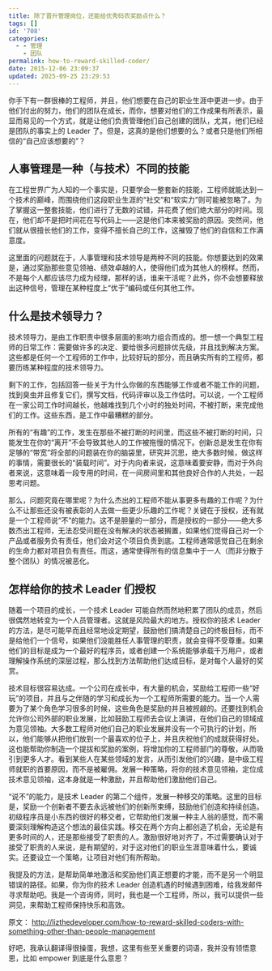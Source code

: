 ```yaml
---
title: 除了晋升管理岗位，还能给优秀码农奖励点什么？
tags: []
id: '708'
categories:
  - - 管理
    - 团队
permalink: how-to-reward-skilled-coder/
date: 2015-12-06 23:09:37
updated: 2025-09-25 23:29:53
---
```


你手下有一群很棒的工程师，并且，他们想要在自己的职业生涯中更进一步。由于他们付出的努力，他们的团队在成长，而你，想要对他们的工作成果有所表示，最显而易见的一个方式，就是让他们负责管理他们自己创建的团队，尤其，他们已经是团队的事实上的 Leader 了。但是，这真的是他们想要的么？或者只是他们所相信的“自己应该想要的”？
<!-- more -->
## 人事管理是一种（与技术）不同的技能

在工程世界广为人知的一个事实是，只要学会一整套新的技能，工程师就能达到一个技术的巅峰，而围绕他们这段职业生涯的“社交”和“软实力”则可能被忽略了。为了掌握这一整套技能，他们进行了无数的试错，并花费了他们绝大部分的时间。现在，他们却不是把时间花在写代码上——这是他们本来被奖励的原因。突然间，他们就从很擅长他们的工作，变得不擅长自己的工作，这摧毁了他们的自信和工作满意度。

这里面的问题就在于，人事管理和技术领导是两种不同的技能。你想要达到的效果是，通过奖励那些意见领袖、绩效卓越的人，使得他们成为其他人的榜样。然而，不是每个人都应该尽力成为经理，那样的话，谁来干活呢？此外，你不会想要释放出这种信号，管理在某种程度上“优于”编码或任何其他工作。

## 什么是技术领导力？

技术领导力，是由工作职责中很多层面的影响力组合而成的。想一想一个典型工程师的日常工作：需要做许多的决定、要给很多问题排优先级，并且找到解决方案。这些都是任何一个工程师的工作中，比较好玩的部分，而且确实所有的工程师，都要历练某种程度的技术领导力。

剩下的工作，包括回答一些关于为什么你做的东西能够工作或者不能工作的问题，找到臭虫并且修复它们，撰写文档，代码评审以及工作估时。可以说，一个工程师在一家公司工作时间越长，他越难找到几个小时的独处时间，不被打断，来完成他们的工作。这些东西，是工作中最糟糕的部分。

所有的“有趣”的工作，发生在那些不被打断的时间里，而这些不被打断的时间，只能发生在你的“离开”不会导致其他人的工作被拖慢的情况下。创新总是发生在你有足够的“带宽”将全部的问题装在你的脑袋里，研究并沉思，绝大多数时候，做这样的事情，需要很长的“装载时间”。对于内向者来说，这意味着要安静，而对于外向者来说，这意味着一段专用的时间，在一间房间里和其他良好合作的人共处，一起思考问题。

那么，问题究竟在哪里呢？为什么杰出的工程师不能从事更多有趣的工作呢？为什么不让那些还没有被表彰的人去做一些更少乐趣的工作呢？关键在于授权，还有就是一个工程师说“不”的能力。这不是胆量的一部分，而是授权的一部分——绝大多数杰出工程师，无法忍受问题在没有解决的状态被搁置，如果他们觉得自己对一个产品或者服务负有责任，他们会对这个项目负责到底。工程师通常感觉自己在剩余的生命力都对项目负有责任。而这，通常使得所有的信息集中于一人（而非分散于整个团队）的情况被恶化。

## 怎样给你的技术 Leader 们授权

随着一个项目的成长，一个技术 Leader 可能自然而然地积累了团队的成员，然后很偶然地转变为一个人员管理者。这就是风险最大的地方。授权你的技术 Leader 的方法，是尽可能早而且经常地设定期望，鼓励他们搞清楚自己的终极目标，而不是给他们一个信号，如果他们没能胜任人事管理的职责，就会变得不受尊重。如果他们的目标是成为一个最好的程序员，或者创建一个系统能够承载千万用户，或者理解操作系统的深层过程，那么找到方法帮助他们达成目标，是对每个人最好的奖赏。

技术目标很容易达成。一个公司在成长中，有大量的机会，奖励给工程师一些“好玩”的项目，并且与之伴随的学习和成长为一个工程师所需要的能力。当一个人需要为了某个角色学习很多的时候，这些角色是奖励的并且被觊觎的。还要找到机会允许你公司外部的职业发展，比如鼓励工程师去会议上演讲，在他们自己的领域成为意见领袖。大多数工程师对他们自己的职业发展并没有一个可执行的计划，所以，他们能够从把他们放到一个最喜欢的位子上，并且庆祝他们的成就获得好处。这也能帮助你制造一个提拔和奖励的案例，将增加你的工程师部门的尊敬，从而吸引到更多人才。看到某些人在某些领域的发言，从而引发他们的兴趣，是中级工程师就职的首要原因，而不是被雇佣。发展一种策略，将你的技术意见领袖，定位成技术意见领袖，这本身就是一种激励，并且帮助他们激励他们自己。

“说不”的能力，是技术 Leader 的第二个组件，发展一种移交的策略。这里的目标是，奖励一个创新者不要去永远被他们的创新所束缚，鼓励他们创造和持续创造。初级程序员是小东西的很好的移交者，它帮助他们发展一种主人翁的感觉，而不需要深刻理解构造这个想法的最佳实践。移交在两个方向上都创造了机会，无论是有更多时间的人，还是那些接受了职责的人。激励很好地对齐了，不过需要确认对于接受了职责的人来说，是有期望的，对于这对他们的职业生涯意味着什么，要诚实。还要设立一个策略，让项目对他们有所帮助。

我提及的方法，是帮助简单地激活和奖励他们真正想要的才能，而不是另一个明显错误的路径。如果，你为你的技术 Leader 创造机遇的时候遇到困难，给我发邮件寻求帮助吧。我是一个咨询师，同时，我也是一个工程师，所以，我可以提供一些洞见，来帮助工程师保持快乐和高效。

原文：
http://lizthedeveloper.com/how-to-reward-skilled-coders-with-something-other-than-people-management

好吧，我承认翻译得很操蛋，我想，这里有些至关重要的词语，我并没有领悟意思，比如 empower 到底是什么意思？
